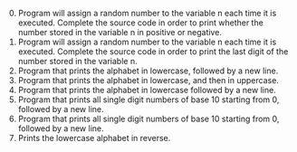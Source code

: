 0. Program will assign a random number to the variable n each time it is executed. Complete the source code in order to print whether the number stored in the variable n in positive or negative.
1. Program will assign a random number to the variable n each time it is executed. Complete the source code in order to print the last digit of the number stored in the variable n.
2. Program that prints the alphabet in lowercase, followed by a new line.
3. Program that prints the alphabet in lowercase, and then in uppercase.
4. Program that prints the alphabet in lowercase followed by a new line.
5. Program that prints all single digit numbers of base 10 starting from 0, followed by a new line.
6. Program that prints all single digit numbers of base 10 starting from 0, followed by a new line.
7. Prints the lowercase alphabet in reverse.
